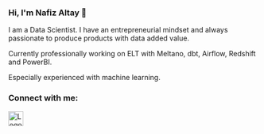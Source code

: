 ### Hi, I'm Nafiz Altay 👋

I am a Data Scientist. I have an entrepreneurial mindset and always passionate to produce products with data added value.

Currently professionally working on ELT with Meltano, dbt, Airflow, Redshift and PowerBI.

Especially experienced with machine learning.

### Connect with me:

<a href="https://www.linkedin.com/in/nafizaltay/">
    <img src="https://i.ibb.co/NjhwYF7/174857.png" alt="Logo" width="30" height="30">
  </a>

